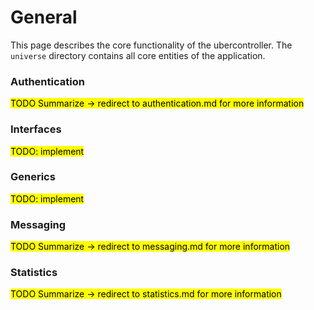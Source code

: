 # General
This page describes the core functionality of the ubercontroller.
The ``universe`` directory contains all core entities of the application.

### Authentication
<mark>TODO Summarize -> redirect to authentication.md for more information</mark>

### Interfaces
<mark>TODO: implement</mark>

### Generics
<mark>TODO: implement</mark>

### Messaging
<mark>TODO Summarize -> redirect to messaging.md for more information</mark>

### Statistics
<mark>TODO Summarize -> redirect to statistics.md for more information</mark>